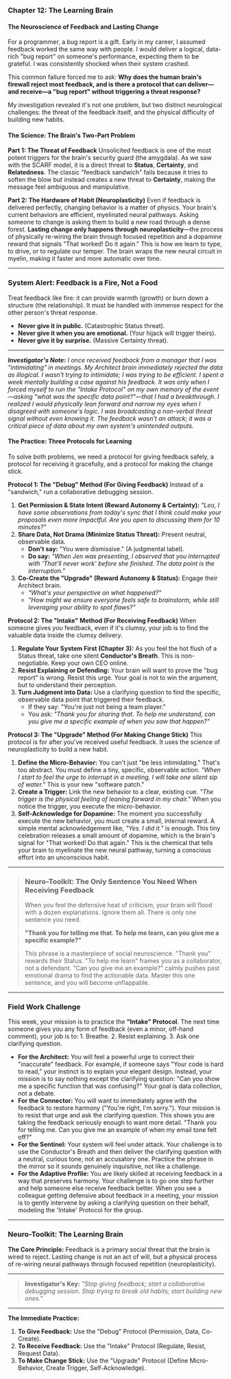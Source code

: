 ### **Chapter 12: The Learning Brain**
#### The Neuroscience of Feedback and Lasting Change

For a programmer, a bug report is a gift. Early in my career, I assumed feedback worked the same way with people. I would deliver a logical, data-rich "bug report" on someone's performance, expecting them to be grateful. I was consistently shocked when their system crashed.

This common failure forced me to ask: **Why does the human brain's firewall reject most feedback, and is there a protocol that can deliver—and receive—a "bug report" without triggering a threat response?**

My investigation revealed it's not one problem, but two distinct neurological challenges: the threat of the feedback itself, and the physical difficulty of building new habits.

#### **The Science: The Brain's Two-Part Problem**

**Part 1: The Threat of Feedback**
Unsolicited feedback is one of the most potent triggers for the brain's security guard (the amygdala). As we saw with the SCARF model, it is a direct threat to **Status**, **Certainty**, and **Relatedness**. The classic "feedback sandwich" fails because it tries to soften the blow but instead creates a new threat to **Certainty**, making the message feel ambiguous and manipulative.

**Part 2: The Hardware of Habit (Neuroplasticity)**
Even if feedback is delivered perfectly, changing behavior is a matter of physics. Your brain's current behaviors are efficient, myelinated neural pathways. Asking someone to change is asking them to build a new road through a dense forest. **Lasting change only happens through neuroplasticity**—the process of physically re-wiring the brain through focused repetition and a dopamine reward that signals "That worked! Do it again." This is how we learn to type, to drive, or to regulate our temper. The brain wraps the new neural circuit in myelin, making it faster and more automatic over time.

---
### **System Alert: Feedback is a Fire, Not a Food**

Treat feedback like fire: it can provide warmth (growth) or burn down a structure (the relationship). It must be handled with immense respect for the other person's threat response.
*   **Never give it in public.** (Catastrophic Status threat).
*   **Never give it when you are emotional.** (Your hijack will trigger theirs).
*   **Never give it by surprise.** (Massive Certainty threat).
---

***Investigator's Note:*** *I once received feedback from a manager that I was "intimidating" in meetings. My Architect brain immediately rejected the data as illogical. I wasn't trying to intimidate; I was trying to be efficient. I spent a week mentally building a case against his feedback. It was only when I forced myself to run the "Intake Protocol" on my own memory of the event—asking "what was the specific data point?"—that I had a breakthrough. I realized I would physically lean forward and narrow my eyes when I disagreed with someone's logic. I was broadcasting a non-verbal threat signal without even knowing it. The feedback wasn't an attack; it was a critical piece of data about my own system's unintended outputs.*

#### **The Practice: Three Protocols for Learning**

To solve both problems, we need a protocol for giving feedback safely, a protocol for receiving it gracefully, and a protocol for making the change stick.

**Protocol 1: The "Debug" Method (For Giving Feedback)**
Instead of a "sandwich," run a collaborative debugging session.
1.  **Get Permission & State Intent (Reward Autonomy & Certainty):** *"Leo, I have some observations from today's sync that I think could make your proposals even more impactful. Are you open to discussing them for 10 minutes?"*
2.  **Share Data, Not Drama (Minimize Status Threat):** Present neutral, observable data.
    *   **Don't say:** "You were dismissive." (A judgmental label).
    *   **Do say:** *"When Jen was presenting, I observed that you interrupted with 'That'll never work' before she finished. The data point is the interruption."*
3.  **Co-Create the "Upgrade" (Reward Autonomy & Status):** Engage their Architect brain.
    *   *"What's your perspective on what happened?"*
    *   *"How might we ensure everyone feels safe to brainstorm, while still leveraging your ability to spot flaws?"*

**Protocol 2: The "Intake" Method (For Receiving Feedback)**
When someone gives *you* feedback, even if it's clumsy, your job is to find the valuable data inside the clumsy delivery.
1.  **Regulate Your System First (Chapter 3):** As you feel the hot flush of a Status threat, take one silent **Conductor's Breath**. This is non-negotiable. Keep your own CEO online.
2.  **Resist Explaining or Defending:** Your brain will want to prove the "bug report" is wrong. Resist this urge. Your goal is not to win the argument, but to understand their perception.
3.  **Turn Judgment into Data:** Use a clarifying question to find the specific, observable data point that triggered their feedback.
    *   If they say: "You're just not being a team player."
    *   You ask: *"Thank you for sharing that. To help me understand, can you give me a specific example of when you saw that happen?"*

**Protocol 3: The "Upgrade" Method (For Making Change Stick)**
This protocol is for after you've received useful feedback. It uses the science of neuroplasticity to build a new habit.
1.  **Define the Micro-Behavior:** You can't just "be less intimidating." That's too abstract. You must define a tiny, specific, observable action. *"When I start to feel the urge to interrupt in a meeting, I will take one silent sip of water."* This is your new "software patch."
2.  **Create a Trigger:** Link the new behavior to a clear, existing cue. *"The trigger is the physical feeling of leaning forward in my chair."* When you notice the trigger, you execute the micro-behavior.
3.  **Self-Acknowledge for Dopamine:** The moment you successfully execute the new behavior, you must create a small, internal reward. A simple mental acknowledgement like, *"Yes. I did it."* is enough. This tiny celebration releases a small amount of dopamine, which is the brain's signal for "That worked! Do that again." This is the chemical that tells your brain to myelinate the new neural pathway, turning a conscious effort into an unconscious habit.

---
> ### **Neuro-Toolkit: The Only Sentence You Need When Receiving Feedback**
>
> When you feel the defensive heat of criticism, your brain will flood with a dozen explanations. Ignore them all. There is only one sentence you need.
>
> **"Thank you for telling me that. To help me learn, can you give me a specific example?"**
>
> This phrase is a masterpiece of social neuroscience. "Thank you" rewards their Status. "To help me learn" frames you as a collaborator, not a defendant. "Can you give me an example?" calmly pushes past emotional drama to find the actionable data. Master this one sentence, and you will become unflappable.
---

### **Field Work Challenge**

This week, your mission is to practice the **"Intake" Protocol**. The next time someone gives you any form of feedback (even a minor, off-hand comment), your job is to: 1. Breathe. 2. Resist explaining. 3. Ask one clarifying question.

*   **For the Architect:** You will feel a powerful urge to correct their "inaccurate" feedback. For example, if someone says "Your code is hard to read," your instinct is to explain your elegant design. Instead, your mission is to say nothing except the clarifying question: "Can you show me a specific function that was confusing?" Your goal is data collection, not a debate.
*   **For the Connector:** You will want to immediately agree with the feedback to restore harmony ("You're right, I'm sorry."). Your mission is to resist that urge and ask the clarifying question. This shows you are taking the feedback seriously enough to want more detail. "Thank you for telling me. Can you give me an example of when my email tone felt off?"
*   **For the Sentinel:** Your system will feel under attack. Your challenge is to use the Conductor's Breath and then deliver the clarifying question with a neutral, curious tone, not an accusatory one. Practice the phrase in the mirror so it sounds genuinely inquisitive, not like a challenge.
*   **For the Adaptive Profile:** You are likely skilled at receiving feedback in a way that preserves harmony. Your challenge is to go one step further and help someone else receive feedback better. When you see a colleague getting defensive about feedback in a meeting, your mission is to gently intervene by asking a clarifying question on their behalf, modeling the 'Intake' Protocol for the group.

---
### **Neuro-Toolkit: The Learning Brain**

**The Core Principle:**
Feedback is a primary social threat that the brain is wired to reject. Lasting change is not an act of will, but a physical process of re-wiring neural pathways through focused repetition (neuroplasticity).

---

> **Investigator's Key:**
> *"Stop giving feedback; start a collaborative debugging session. Stop trying to break old habits; start building new ones."*

---

**The Immediate Practice:**
1.  **To Give Feedback:** Use the "Debug" Protocol (Permission, Data, Co-Create).
2.  **To Receive Feedback:** Use the "Intake" Protocol (Regulate, Resist, Request Data).
3.  **To Make Change Stick:** Use the "Upgrade" Protocol (Define Micro-Behavior, Create Trigger, Self-Acknowledge).
      